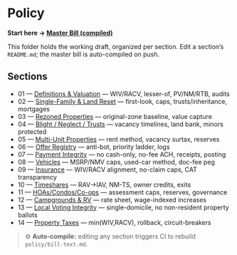 # Policy

**Start here → [Master Bill (compiled)](./bill-text.md)**

This folder holds the working draft, organized per section. Edit a section’s `README.md`; the master bill is auto-compiled on push.

## Sections
- 01 — [Definitions & Valuation](sections/01_definitions_and_valuation/README.md) — WIV/RACV, lesser-of, PV/NM/RTB, audits
- 02 — [Single-Family & Land Reset](sections/02_sf_land_reset/README.md) — first-look, caps, trusts/inheritance, mortgages
- 03 — [Rezoned Properties](sections/03_rezoned_properties/README.md) — original-zone baseline, value capture
- 04 — [Blight / Neglect / Trusts](sections/04_blight_neglect_trusts/README.md) — vacancy timelines, land bank, minors protected
- 05 — [Multi-Unit Properties](sections/05_multi_unit/README.md) — rent method, vacancy surtax, reserves
- 06 — [Offer Registry](sections/06_offer_registry/README.md) — anti-bot, priority ladder, logs
- 07 — [Payment Integrity](sections/07_payment_integrity/README.md) — no cash-only, no-fee ACH, receipts, posting
- 08 — [Vehicles](sections/08_vehicles/README.md) — MSRP/NMV caps, used-car method, doc-fee peg
- 09 — [Insurance](sections/09_insurance/README.md) — WIV/RACV alignment, no-claim caps, CAT transparency
- 10 — [Timeshares](sections/10_timeshares/README.md) — RAV→IAV, NM-TS, owner credits, exits
- 11 — [HOAs/Condos/Co-ops](sections/11_hoas_condos_coops/README.md) — assessment caps, reserves, governance
- 12 — [Campgrounds & RV](sections/12_campgrounds_rv/README.md) — rate sheet, wage-indexed increases
- 13 — [Local Voting Integrity](sections/13_local_voting/README.md) — single-domicile, no non-resident property ballots
- 14 — [Property Taxes](sections/14_property_taxes/README.md) — min(WIV,RACV), rollback, circuit-breakers

> ⚙️ **Auto-compile:** editing any section triggers CI to rebuild `policy/bill-text.md`.
